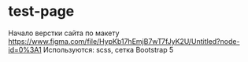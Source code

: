 # test-page
Начало верстки сайта по макету https://www.figma.com/file/HypKb17hEmjB7wT7fJyK2U/Untitled?node-id=0%3A1
Используются: scss, сетка Bootstrap 5

